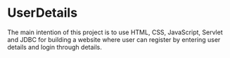 # UserDetails
The main intention of this project is to use HTML, CSS, JavaScript, Servlet and JDBC for building a website where user can register by entering user details and login through details.
